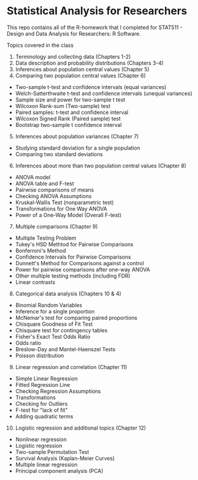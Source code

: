 # Statistical Analysis for Researchers

This repo contains all of the R-homework that I completed for STAT511 - Design and Data Analysis for Researchers: R Software.

Topics covered in the class

1. Terminology and collecting data (Chapters 1-2)
2. Data description and probability distributions (Chapters 3-4)
3. Inferences about population central values (Chapter 5)
4. Comparing two population central values (Chapter 6)

 - Two-sample t-test and confidence intervals (equal variances)
 - Welch-Satterthwaite t-test and confidence intervals (unequal variances)
 - Sample size and power for two-sample t test
 - Wilcoxon Rank-sum (Two-sample) test
 - Paired samples: t-test and confidence interval
 - Wilcoxon Signed Rank (Paired sample) test
 - Bootstrap two-sample t confidence interval

5. Inferences about population variances (Chapter 7)

 - Studying standard deviation for a single population
 - Comparing two standard deviations
 
6. Inferences about more than two population central values (Chapter 8)

 - ANOVA model
 - ANOVA table and F-test
 - Pairwise comparisons of means 
 - Checking ANOVA Assumptions
 - Kruskal-Wallis Test (nonparametric test)
 - Transformations for One Way ANOVA
 - Power of a One-Way Model (Overall F-test)
 
7. Multiple comparisons (Chapter 9)

 - Multiple Testing Problem
 - Tukey's HSD Methtod for Pairwise Comparisons
 - Bonferroni's Method
 - Confidence Intervals for Pairwise Comparisons
 - Dunnett's Method for Comparisons against a control
 - Power for pairwise comparisons after one-way ANOVA
 - Other multiple testing methods (including FDR)
 - Linear contrasts
 
8. Categorical data analysis (Chapters 10 & 4)

 - Binomial Random Variables
 - Inference for a single proportion
 - McNemar's test for comparing paired proportions
 - Chisquare Goodness of Fit Test
 - Chisquare test for contingency tables
 - Fisher's Exact Test Odds Ratio
 - Odds ratio
 - Breslow-Day and Mantel-Haenszel Tests
 - Poisson distribution
 
9. Linear regression and correlation (Chapter 11)

 - Simple Linear Regression
 - Fitted Regression Line
 - Checking Regression Assumptions
 - Transformations
 - Checking for Outliers
 - F-test for "lack of fit"
 - Adding quadratic terms
 
10. Logistic regression and additional topics (Chapter 12)

- Nonlinear regression
- Logistic regression
- Two-sample Permutation Test
- Survival Analysis (Kaplan-Meier Curves)
- Multiple linear regression
- Principal component analysis (PCA)